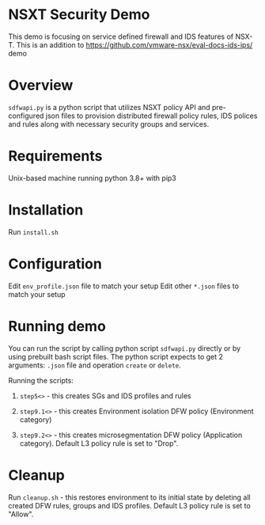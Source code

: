 # NSXT Security Demo
This demo is focusing on service defined firewall and IDS features of NSX-T. This is an  addition to https://github.com/vmware-nsx/eval-docs-ids-ips/ demo

# Overview
`sdfwapi.py` is a python script that utilizes NSXT policy API and pre-configured json files to provision distributed firewall policy rules, IDS polices and rules along with necessary security groups and services.

# Requirements
Unix-based machine running python 3.8+ with pip3

# Installation
Run `install.sh`

# Configuration
Edit `env_profile.json` file to match your setup
Edit other `*.json` files to match your setup

# Running demo
You can run the script by calling python script `sdfwapi.py` directly or by using prebuilt bash script files.
The python script expects to get 2 arguments: `.json` file and operation `create` or `delete`.

Running the scripts: 
1. `step5<>`  - this creates SGs and IDS profiles and rules

2. `step9.1<>` - this creates Environment isolation DFW policy (Environment category)

3. `step9.2<>` - this creates microsegmentation DFW policy (Application category). Default L3 policy rule is set to "Drop".


# Cleanup
Run  `cleanup.sh` - this restores environment to its initial state by deleting all created DFW rules, groups and IDS profiles.
Default L3 policy rule is set to "Allow".
